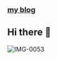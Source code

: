 ### [my blog](https://sakurablogs.top)
## Hi there 👋

<!--
**yueseqaz/yueseqaz** is a ✨ _special_ ✨ repository because its `README.md` (this file) appears on your GitHub profile.

Here are some ideas to get you started:

- 🔭 I’m currently working on ...
- 🌱 I’m currently learning ...
- 👯 I’m looking to collaborate on ...
- 🤔 I’m looking for help with ...
- 💬 Ask me about ...
- 📫 How to reach me: ...
- 😄 Pronouns: ...
- ⚡ Fun fact: ...
-->

![IMG-0053](https://i.ibb.co/4Sr75mf/IMG-0053.jpg)
